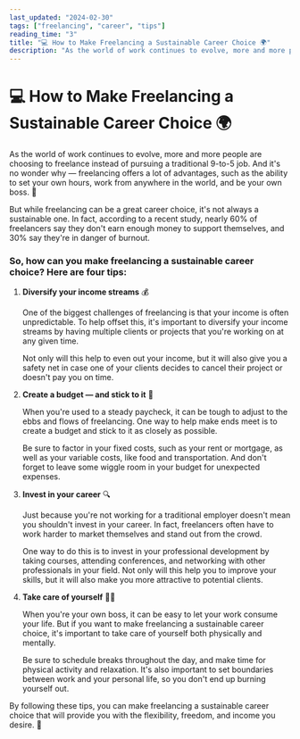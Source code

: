 ```yaml
---
last_updated: "2024-02-30"
tags: ["freelancing", "career", "tips"]
reading_time: "3"
title: "💻 How to Make Freelancing a Sustainable Career Choice 🌍"
description: "As the world of work continues to evolve, more and more people are choosing to freelance instead of pursuing a traditional 9-to-5 job. And it's no wonder why — freelancing offers a lot of advantages, such as the ability to set your own hours, work from anywhere in the world, and be your own boss. 🙌"
---
```


# 💻 How to Make Freelancing a Sustainable Career Choice 🌍

As the world of work continues to evolve, more and more people are choosing to freelance instead of pursuing a traditional 9-to-5 job. And it's no wonder why — freelancing offers a lot of advantages, such as the ability to set your own hours, work from anywhere in the world, and be your own boss. 🙌

But while freelancing can be a great career choice, it's not always a sustainable one. In fact, according to a recent study, nearly 60% of freelancers say they don't earn enough money to support themselves, and 30% say they're in danger of burnout.

### So, how can you make freelancing a sustainable career choice? Here are four tips:

1. **Diversify your income streams** 💰

    One of the biggest challenges of freelancing is that your income is often unpredictable. To help offset this, it's important to diversify your income streams by having multiple clients or projects that you're working on at any given time.

    Not only will this help to even out your income, but it will also give you a safety net in case one of your clients decides to cancel their project or doesn't pay you on time.

2. **Create a budget — and stick to it** 💸

    When you're used to a steady paycheck, it can be tough to adjust to the ebbs and flows of freelancing. One way to help make ends meet is to create a budget and stick to it as closely as possible.

    Be sure to factor in your fixed costs, such as your rent or mortgage, as well as your variable costs, like food and transportation. And don't forget to leave some wiggle room in your budget for unexpected expenses.

3. **Invest in your career** 🔍

    Just because you're not working for a traditional employer doesn't mean you shouldn't invest in your career. In fact, freelancers often have to work harder to market themselves and stand out from the crowd.

    One way to do this is to invest in your professional development by taking courses, attending conferences, and networking with other professionals in your field. Not only will this help you to improve your skills, but it will also make you more attractive to potential clients.

4. **Take care of yourself** 🧘‍♀️

    When you're your own boss, it can be easy to let your work consume your life. But if you want to make freelancing a sustainable career choice, it's important to take care of yourself both physically and mentally.

    Be sure to schedule breaks throughout the day, and make time for physical activity and relaxation. It's also important to set boundaries between work and your personal life, so you don't end up burning yourself out.

By following these tips, you can make freelancing a sustainable career choice that will provide you with the flexibility, freedom, and income you desire. 🚀
